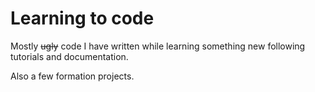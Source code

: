 # Learning to code

Mostly ~~ugly~~ code I have written while learning something new following tutorials and documentation.

Also a few formation projects.
